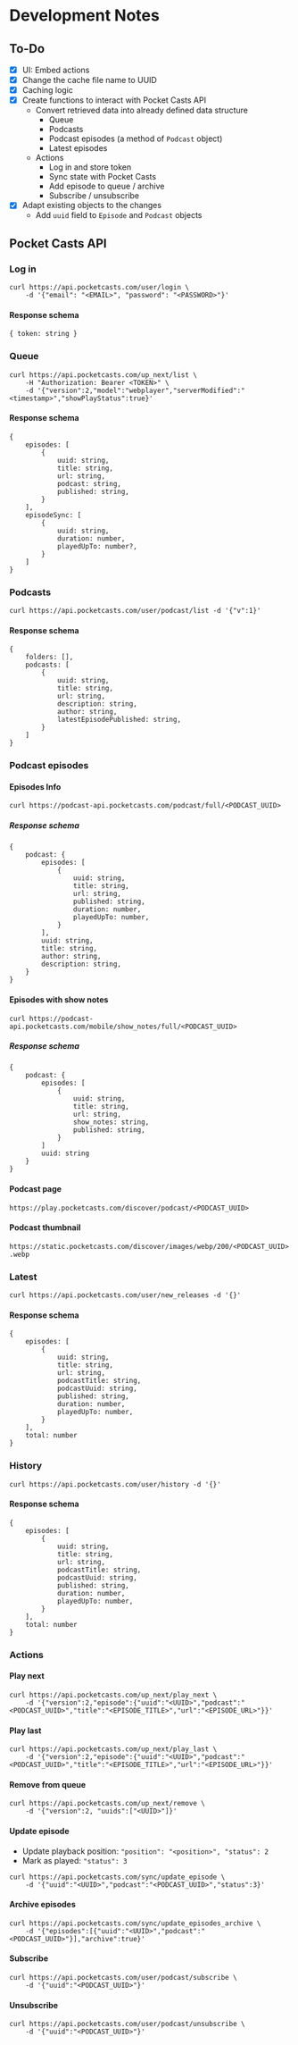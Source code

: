 # Development Notes

## To-Do

- [x] UI: Embed actions
- [x] Change the cache file name to UUID
- [x] Caching logic
- [x] Create functions to interact with Pocket Casts API
    - Convert retrieved data into already defined data structure
        - Queue
        - Podcasts
        - Podcast episodes (a method of `Podcast` object)
        - Latest episodes
    - Actions
        - Log in and store token
        - Sync state with Pocket Casts
        - Add episode to queue / archive
        - Subscribe / unsubscribe
- [x] Adapt existing objects to the changes
    - Add `uuid` field to `Episode` and `Podcast` objects

## Pocket Casts API

### Log in

```shell
curl https://api.pocketcasts.com/user/login \
    -d '{"email": "<EMAIL>", "password": "<PASSWORD>"}'
```

#### Response schema

```shell
{ token: string }
```

### Queue

```shell
curl https://api.pocketcasts.com/up_next/list \
    -H "Authorization: Bearer <TOKEN>" \
    -d '{"version":2,"model":"webplayer","serverModified":"<timestamp>","showPlayStatus":true}'
```

#### Response schema

```
{
    episodes: [
        {
            uuid: string,
            title: string,
            url: string,
            podcast: string,
            published: string,
        }
    ],
    episodeSync: [
        {
            uuid: string,
            duration: number,
            playedUpTo: number?,
        }
    ]
}
```

### Podcasts

```shell
curl https://api.pocketcasts.com/user/podcast/list -d '{"v":1}'
```

#### Response schema

```
{
    folders: [],
    podcasts: [
        {
            uuid: string,
            title: string,
            url: string,
            description: string,
            author: string,
            latestEpisodePublished: string,
        }
    ]
}
```

### Podcast episodes

#### Episodes Info

```shell
curl https://podcast-api.pocketcasts.com/podcast/full/<PODCAST_UUID>
```

##### Response schema

```
{
    podcast: {
        episodes: [
            {
                uuid: string,
                title: string,
                url: string,
                published: string,
                duration: number,
                playedUpTo: number,
            }
        ],
        uuid: string,
        title: string,
        author: string,
        description: string,
    }
}
```
#### Episodes with show notes

```shell
curl https://podcast-api.pocketcasts.com/mobile/show_notes/full/<PODCAST_UUID>
```

##### Response schema

```
{
    podcast: {
        episodes: [
            {
                uuid: string,
                title: string,
                url: string,
                show_notes: string,
                published: string,
            }
        ]
        uuid: string
    }
}
```

#### Podcast page

`https://play.pocketcasts.com/discover/podcast/<PODCAST_UUID>`

#### Podcast thumbnail

`https://static.pocketcasts.com/discover/images/webp/200/<PODCAST_UUID>.webp`

### Latest

```shell
curl https://api.pocketcasts.com/user/new_releases -d '{}'
```

#### Response schema

```
{
    episodes: [
        {
            uuid: string,
            title: string,
            url: string,
            podcastTitle: string,
            podcastUuid: string,
            published: string,
            duration: number,
            playedUpTo: number,
        }
    ],
    total: number
}
```

### History

```shell
curl https://api.pocketcasts.com/user/history -d '{}'
```

#### Response schema

```
{
    episodes: [
        {
            uuid: string,
            title: string,
            url: string,
            podcastTitle: string,
            podcastUuid: string,
            published: string,
            duration: number,
            playedUpTo: number,
        }
    ],
    total: number
}
```

### Actions

#### Play next

```shell
curl https://api.pocketcasts.com/up_next/play_next \
    -d '{"version":2,"episode":{"uuid":"<UUID>","podcast":"<PODCAST_UUID>","title":"<EPISODE_TITLE>","url":"<EPISODE_URL>"}}'
```

#### Play last

```shell
curl https://api.pocketcasts.com/up_next/play_last \
    -d '{"version":2,"episode":{"uuid":"<UUID>","podcast":"<PODCAST_UUID>","title":"<EPISODE_TITLE>","url":"<EPISODE_URL>"}}'
```

#### Remove from queue

```shell
curl https://api.pocketcasts.com/up_next/remove \
    -d '{"version":2, "uuids":["<UUID>"]}'
```

#### Update episode

- Update playback position: `"position": "<position>", "status": 2`
- Mark as played: `"status": 3`

```shell
curl https://api.pocketcasts.com/sync/update_episode \
    -d '{"uuid":"<UUID>","podcast":"<PODCAST_UUID>","status":3}'
```

#### Archive episodes

```shell
curl https://api.pocketcasts.com/sync/update_episodes_archive \
    -d '{"episodes":[{"uuid":"<UUID>","podcast":"<PODCAST_UUID>"}],"archive":true}'
```

#### Subscribe

```shell
curl https://api.pocketcasts.com/user/podcast/subscribe \
    -d '{"uuid":"<PODCAST_UUID>"}'
```

#### Unsubscribe

```shell
curl https://api.pocketcasts.com/user/podcast/unsubscribe \
    -d '{"uuid":"<PODCAST_UUID>"}'
```


